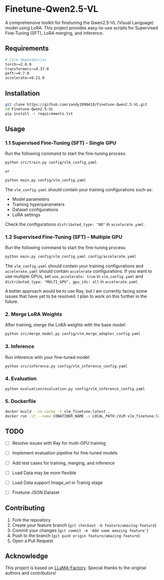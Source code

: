 # Finetune-Qwen2.5-VL

A comprehensive toolkit for finetuning the Qwen2.5-VL (Visual Language) model using LoRA. This project provides easy-to-use scripts for Supervised Fine-Tuning (SFT), LoRA merging, and inference.

## Requirements

```bash
# Core dependencies
torch>=2.0.0
transformers>=4.37.0
peft>=0.7.0
accelerate>=0.21.0
```

## Installation

```bash
git clone https://github.com/sandy1990418/Finetune-Qwen2.5-VL.git
cd Finetune-Qwen2.5-VL
pip install -r requirements.txt
```

## Usage

### 1.1 Supervised Fine-Tuning (SFT) - Single GPU

Run the following command to start the fine-tuning process:

```bash
python src/train.py config/vlm_config.yaml

or

python main.py config/vlm_config.yaml
```

The `vlm_config.yaml` should contain your training configurations such as:
- Model parameters
- Training hyperparameters
- Dataset configurations
- LoRA settings

Check the configurations `distributed_type: "NO"` in `accelerate.yaml`.

### 1.2 Supervised Fine-Tuning (SFT) - Multiple GPU

Run the following command to start the fine-tuning process:

```bash
python main.py config/vlm_config.yaml config/accelerate.yaml
```

The `vlm_config.yaml` should contain your training configurations and  `accelerate.yaml` should contain `accelerate` configurations. If you want to use multiple GPUs, set `use_accelerate: true` in `vlm_config.yaml` and `distributed_type: "MULTI_GPU", gpu_ids: all` in `accelerate.yaml`

A better approach would be to use Ray, but I am currently facing some issues that have yet to be resolved. I plan to work on this further in the future.

### 2. Merge LoRA Weights

After training, merge the LoRA weights with the base model:

```bash
python src/merge_model.py config/vlm_merge_adapter_config.yaml
```

### 3. Inference

Run inference with your fine-tuned model:

```bash
python src/inference.py config/vlm_inference_config.yaml
```

### 4. Evaluation
```bash
python evaluation/evaluation.py config/vlm_inference_config.yaml
```


### 5. Dockerfile
```bash
docker build --no-cache -t vlm_finetune:latest .
docker run -it --name CONATINER_NAME -v LOCAL_PATH:/VLM vlm_finetune:latest
```

## TODO
- [ ] Resolve issues with Ray for multi-GPU training
- [ ] Implement evaluation pipeline for fine-tuned models  
- [ ] Add test cases for training, merging, and inference  
- [ ] Load Data may be more flexible
- [ ] Load Data support Image_url in Trainig stage
- [ ] Finetune JSON Dataset


## Contributing

1. Fork the repository
2. Create your feature branch (`git checkout -b feature/amazing-feature`)
3. Commit your changes (`git commit -m 'Add some amazing feature'`)
4. Push to the branch (`git push origin feature/amazing-feature`)
5. Open a Pull Request

## Acknowledge
This project is based on [LLaMA-Factory](https://github.com/hiyouga/LLaMA-Factory/tree/main). Special thanks to the original authors and contributors!
